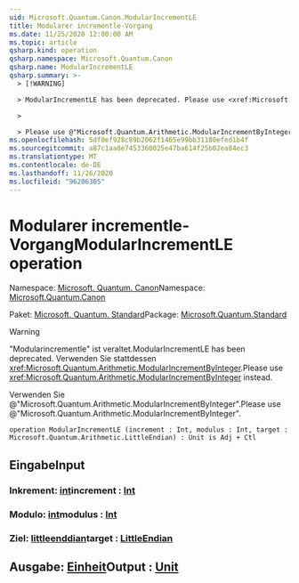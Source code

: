 ```yaml
---
uid: Microsoft.Quantum.Canon.ModularIncrementLE
title: Modularer incrementle-Vorgang
ms.date: 11/25/2020 12:00:00 AM
ms.topic: article
qsharp.kind: operation
qsharp.namespace: Microsoft.Quantum.Canon
qsharp.name: ModularIncrementLE
qsharp.summary: >-
  > [!WARNING]

  > ModularIncrementLE has been deprecated. Please use <xref:Microsoft.Quantum.Arithmetic.ModularIncrementByInteger> instead.

  >

  > Please use @"Microsoft.Quantum.Arithmetic.ModularIncrementByInteger".
ms.openlocfilehash: 5df0ef928c89b2062f1465e99bb31180efed1b4f
ms.sourcegitcommit: a87c1aa8e7453360025e47ba614f25b02ea84ec3
ms.translationtype: MT
ms.contentlocale: de-DE
ms.lasthandoff: 11/26/2020
ms.locfileid: "96206305"
---
```

# <a name="modularincrementle-operation"></a><span data-ttu-id="80b9c-102">Modularer incrementle-Vorgang</span><span class="sxs-lookup"><span data-stu-id="80b9c-102">ModularIncrementLE operation</span></span>

<span data-ttu-id="80b9c-103">Namespace: [Microsoft. Quantum. Canon](xref:Microsoft.Quantum.Canon)</span><span class="sxs-lookup"><span data-stu-id="80b9c-103">Namespace: [Microsoft.Quantum.Canon](xref:Microsoft.Quantum.Canon)</span></span>

<span data-ttu-id="80b9c-104">Paket: [Microsoft. Quantum. Standard](https://nuget.org/packages/Microsoft.Quantum.Standard)</span><span class="sxs-lookup"><span data-stu-id="80b9c-104">Package: [Microsoft.Quantum.Standard](https://nuget.org/packages/Microsoft.Quantum.Standard)</span></span>


> [!WARNING]
> <span data-ttu-id="80b9c-105">"Modularincrementle" ist veraltet.</span><span class="sxs-lookup"><span data-stu-id="80b9c-105">ModularIncrementLE has been deprecated.</span></span> <span data-ttu-id="80b9c-106">Verwenden Sie stattdessen <xref:Microsoft.Quantum.Arithmetic.ModularIncrementByInteger>.</span><span class="sxs-lookup"><span data-stu-id="80b9c-106">Please use <xref:Microsoft.Quantum.Arithmetic.ModularIncrementByInteger> instead.</span></span>
>
> <span data-ttu-id="80b9c-107">Verwenden Sie @"Microsoft.Quantum.Arithmetic.ModularIncrementByInteger".</span><span class="sxs-lookup"><span data-stu-id="80b9c-107">Please use @"Microsoft.Quantum.Arithmetic.ModularIncrementByInteger".</span></span>



```qsharp
operation ModularIncrementLE (increment : Int, modulus : Int, target : Microsoft.Quantum.Arithmetic.LittleEndian) : Unit is Adj + Ctl
```


## <a name="input"></a><span data-ttu-id="80b9c-108">Eingabe</span><span class="sxs-lookup"><span data-stu-id="80b9c-108">Input</span></span>

### <a name="increment--int"></a><span data-ttu-id="80b9c-109">Inkrement: [int](xref:microsoft.quantum.lang-ref.int)</span><span class="sxs-lookup"><span data-stu-id="80b9c-109">increment : [Int](xref:microsoft.quantum.lang-ref.int)</span></span>




### <a name="modulus--int"></a><span data-ttu-id="80b9c-110">Modulo: [int](xref:microsoft.quantum.lang-ref.int)</span><span class="sxs-lookup"><span data-stu-id="80b9c-110">modulus : [Int](xref:microsoft.quantum.lang-ref.int)</span></span>




### <a name="target--littleendian"></a><span data-ttu-id="80b9c-111">Ziel: [littleenddian](xref:Microsoft.Quantum.Arithmetic.LittleEndian)</span><span class="sxs-lookup"><span data-stu-id="80b9c-111">target : [LittleEndian](xref:Microsoft.Quantum.Arithmetic.LittleEndian)</span></span>





## <a name="output--unit"></a><span data-ttu-id="80b9c-112">Ausgabe: [Einheit](xref:microsoft.quantum.lang-ref.unit)</span><span class="sxs-lookup"><span data-stu-id="80b9c-112">Output : [Unit](xref:microsoft.quantum.lang-ref.unit)</span></span>

